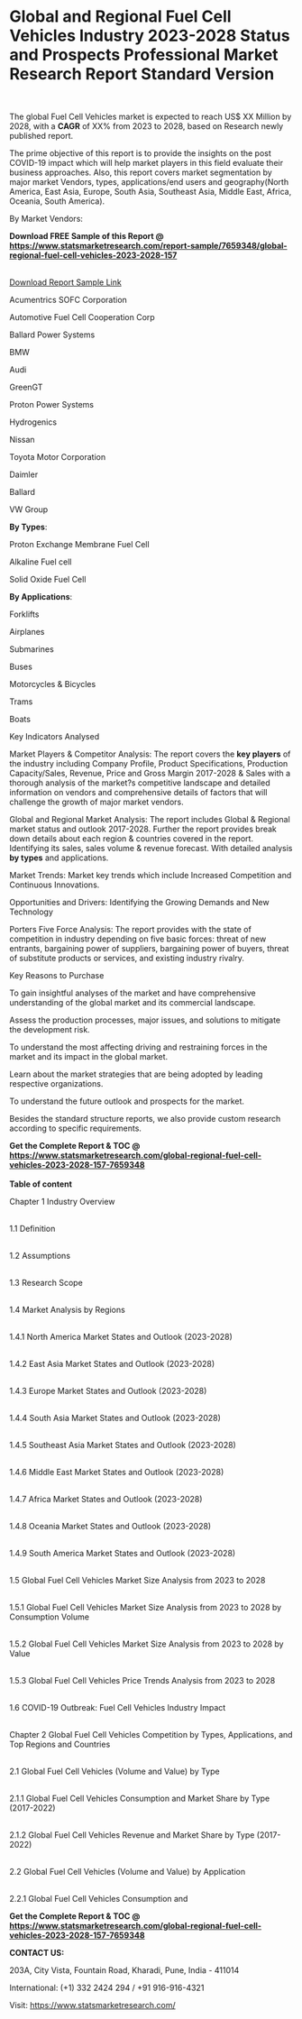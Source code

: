 <h1>Global and Regional Fuel Cell Vehicles Industry 2023-2028 Status and Prospects Professional Market Research Report Standard Version</h1><br/><p>The global Fuel Cell Vehicles market is expected to reach US$ XX Million by 2028, with a <strong>CAGR</strong> of XX% from 2023 to 2028, based on Research newly published report.</p><p>The prime objective of this report is to provide the insights on the post COVID-19 impact which will help market players in this field evaluate their business approaches. Also, this report covers market segmentation by major market Vendors, types, applications/end users and geography(North America, East Asia, Europe, South Asia, Southeast Asia, Middle East, Africa, Oceania, South America).</p><p>By Market Vendors:</p><div><b>Download FREE Sample of this Report @ <a href="https://www.statsmarketresearch.com/download-free-sample/7659348/global-regional-fuel-cell-vehicles-2023-2028-157">https://www.statsmarketresearch.com/report-sample/7659348/global-regional-fuel-cell-vehicles-2023-2028-157</a></b></div><br><p><a href="https://www.statsmarketresearch.com/download-free-sample/7659348/global-regional-fuel-cell-vehicles-2023-2028-157">Download Report Sample Link</a></p><p>Acumentrics SOFC Corporation</p><p>Automotive Fuel Cell Cooperation Corp</p><p>Ballard Power Systems</p><p>BMW</p><p>Audi</p><p>GreenGT</p><p>Proton Power Systems</p><p>Hydrogenics</p><p>Nissan</p><p>Toyota Motor Corporation</p><p>Daimler</p><p>Ballard</p><p>VW Group</p><p><strong>By Types</strong>:</p><p>Proton Exchange Membrane Fuel Cell</p><p>Alkaline Fuel cell</p><p>Solid Oxide Fuel Cell</p><p><strong><strong>By Applications</strong></strong>:</p><p>Forklifts</p><p>Airplanes</p><p>Submarines</p><p>Buses</p><p>Motorcycles & Bicycles</p><p>Trams</p><p>Boats</p><p>Key Indicators Analysed</p><p>Market Players & Competitor Analysis: The report covers the <strong>key players</strong> of the industry including Company Profile, Product Specifications, Production Capacity/Sales, Revenue, Price and Gross Margin 2017-2028 & Sales with a thorough analysis of the market?s competitive landscape and detailed information on vendors and comprehensive details of factors that will challenge the growth of major market vendors.</p><p>Global and Regional Market Analysis: The report includes Global & Regional market status and outlook 2017-2028. Further the report provides break down details about each region & countries covered in the report. Identifying its sales, sales volume & revenue forecast. With detailed analysis <strong>by types</strong> and applications.</p><p>Market Trends: Market key trends which include Increased Competition and Continuous Innovations.</p><p>Opportunities and Drivers: Identifying the Growing Demands and New Technology</p><p>Porters Five Force Analysis: The report provides with the state of competition in industry depending on five basic forces: threat of new entrants, bargaining power of suppliers, bargaining power of buyers, threat of substitute products or services, and existing industry rivalry.</p><p>Key Reasons to Purchase</p><p>To gain insightful analyses of the market and have comprehensive understanding of the global market and its commercial landscape.</p><p>Assess the production processes, major issues, and solutions to mitigate the development risk.</p><p>To understand the most affecting driving and restraining forces in the market and its impact in the global market.</p><p>Learn about the market strategies that are being adopted by leading respective organizations.</p><p>To understand the future outlook and prospects for the market.</p><p>Besides the standard structure reports, we also provide custom research according to specific requirements.</p><div><b>Get the Complete Report & TOC @ <a href="https://www.statsmarketresearch.com/global-regional-fuel-cell-vehicles-2023-2028-157-7659348">https://www.statsmarketresearch.com/global-regional-fuel-cell-vehicles-2023-2028-157-7659348</a></b></div><br><b>Table of content</b><p>Chapter 1 Industry Overview<br />
 
 <br>1.1 Definition<br />
 
 <br>1.2 Assumptions<br />
 
 <br>1.3 Research Scope<br />
 
 <br>1.4 Market Analysis by Regions<br />
 
 <br>1.4.1 North America Market States and Outlook (2023-2028)<br />
 
 <br>1.4.2 East Asia Market States and Outlook (2023-2028)<br />
 
 <br>1.4.3 Europe Market States and Outlook (2023-2028)<br />
 
 <br>1.4.4 South Asia Market States and Outlook (2023-2028)<br />
 
 <br>1.4.5 Southeast Asia Market States and Outlook (2023-2028)<br />
 
 <br>1.4.6 Middle East Market States and Outlook (2023-2028)<br />
 
 <br>1.4.7 Africa Market States and Outlook (2023-2028)<br />
 
 <br>1.4.8 Oceania Market States and Outlook (2023-2028)<br />
 
 <br>1.4.9 South America Market States and Outlook (2023-2028)<br />
 
 <br>1.5 Global Fuel Cell Vehicles Market Size Analysis from 2023 to 2028<br />
 
 <br>1.5.1 Global Fuel Cell Vehicles Market Size Analysis from 2023 to 2028 by Consumption Volume<br />
 
 <br>1.5.2 Global Fuel Cell Vehicles Market Size Analysis from 2023 to 2028 by Value<br />
 
 <br>1.5.3 Global Fuel Cell Vehicles Price Trends Analysis from 2023 to 2028<br />
 
 <br>1.6 COVID-19 Outbreak: Fuel Cell Vehicles Industry Impact<br />
 
 <br>Chapter 2 Global Fuel Cell Vehicles Competition by Types, Applications, and Top Regions and Countries<br />
 
 <br>2.1 Global Fuel Cell Vehicles (Volume and Value) by Type<br />
 
 <br>2.1.1 Global Fuel Cell Vehicles Consumption and Market Share by Type (2017-2022)<br />
 
 <br>2.1.2 Global Fuel Cell Vehicles Revenue and Market Share by Type (2017-2022)<br />
 
 <br>2.2 Global Fuel Cell Vehicles (Volume and Value) by Application<br />
 
 <br>2.2.1 Global Fuel Cell Vehicles Consumption and <br><div><b>Get the Complete Report & TOC @ <a href="https://www.statsmarketresearch.com/global-regional-fuel-cell-vehicles-2023-2028-157-7659348">https://www.statsmarketresearch.com/global-regional-fuel-cell-vehicles-2023-2028-157-7659348</a></b></div></p>
 
 <b>CONTACT US:</b><br>
 
 203A, City Vista, Fountain Road, Kharadi, Pune, India - 411014 <br>
 
 International: (+1) 332 2424 294 / +91 916-916-4321<br>
 
 Visit: <a href="https://www.statsmarketresearch.com/">https://www.statsmarketresearch.com/</a>
 
 <br>